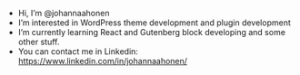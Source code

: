 - Hi, I’m @johannaahonen
- I’m interested in WordPress theme development and plugin development
- I’m currently learning React and Gutenberg block developing and some other stuff. 
- You can contact me in Linkedin: https://www.linkedin.com/in/johannaahonen/

<!---
johannaahonen/johannaahonen is a ✨ special ✨ repository because its `README.md` (this file) appears on your GitHub profile.
You can click the Preview link to take a look at your changes.
--->
